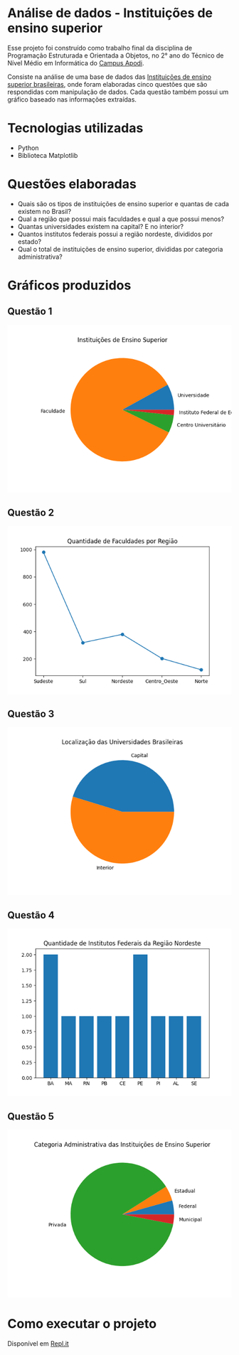 # Análise de dados - Instituições de ensino superior

Esse projeto foi construído como trabalho final da disciplina de Programação Estruturada e Orientada a Objetos, no 2° ano do Técnico de Nível Médio em Informática do [Campus Apodi](https://portal.ifrn.edu.br/campus/apodi).

Consiste na análise de uma base de dados das [Instituições de ensino superior brasileiras](https://dados.gov.br/dataset/instituicoes-de-ensino-superior), onde foram elaboradas cinco questões que são respondidas com manipulação de dados. Cada questão também possui um gráfico baseado nas informações extraídas.

# Tecnologias utilizadas
- Python
- Biblioteca Matplotlib

# Questões elaboradas
- Quais são os tipos de instituições de ensino superior e quantas de cada existem no Brasil? 
- Qual a região que possui mais faculdades e qual a que possui menos? 
- Quantas universidades existem na capital? E no interior? 
- Quantos institutos federais possui a região nordeste, divididos por estado? 
- Qual o total de instituições de ensino superior, divididas por categoria administrativa? 

# Gráficos produzidos
## Questão 1
![Questão 1](https://github.com/emillyasmin/analise-de-dados-IES/blob/main/questao-1.png)

## Questão 2
![Questão 2](https://github.com/emillyasmin/analise-de-dados-IES/blob/main/questao-2.png)

## Questão 3
![Questão 3](https://github.com/emillyasmin/analise-de-dados-IES/blob/main/questao-3.png)

## Questão 4
![Questão 4](https://github.com/emillyasmin/analise-de-dados-IES/blob/main/questao-4.png)

## Questão 5
![Questão 5](https://github.com/emillyasmin/analise-de-dados-IES/blob/main/questao-5.png)

# Como executar o projeto

Disponível em [Repl.it](https://replit.com/@emillyasmin/analise-de-dados-IES?v=1)
